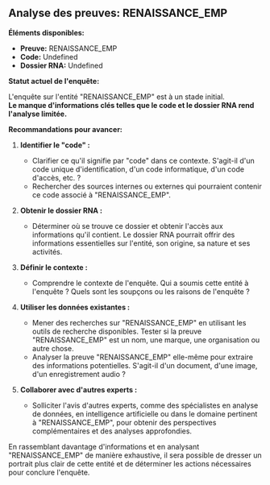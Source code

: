 ## Analyse des preuves: RENAISSANCE_EMP

**Éléments disponibles:**

* **Preuve:** RENAISSANCE_EMP 
* **Code:** Undefined
* **Dossier RNA:** Undefined

**Statut actuel de l'enquête:** 

L'enquête sur l'entité "RENAISSANCE_EMP" est à un stade initial.  
**Le manque d'informations clés telles que le code et le dossier RNA rend l'analyse limitée.**  

**Recommandations pour avancer:**

1. **Identifier le "code" :**  

   *  Clarifier ce qu'il signifie par "code" dans ce contexte. S'agit-il d'un code unique d'identification, d'un code informatique, d'un code d'accès, etc. ?  
   *  Rechercher des sources internes ou externes qui pourraient contenir ce code associé à "RENAISSANCE_EMP".
2. **Obtenir le dossier RNA :**

   *  Déterminer où se trouve ce dossier et obtenir l'accès aux informations qu'il contient. Le dossier RNA pourrait offrir des informations essentielles sur l'entité, son origine, sa nature et ses activités.
3. **Définir le contexte :**

   *  Comprendre le contexte de l'enquête. Qui a soumis cette entité à l'enquête ? Quels sont les soupçons ou les raisons de l'enquête ?

4. **Utiliser les données existantes :**

   *  Mener des recherches sur "RENAISSANCE_EMP" en utilisant les outils de recherche disponibles.  Tester si la preuve "RENAISSANCE_EMP" est un nom, une marque, une organisation ou autre chose.
   *  Analyser la preuve "RENAISSANCE_EMP" elle-même pour extraire des informations potentielles. S'agit-il d'un document, d'une image, d'un enregistrement audio ?

5. **Collaborer avec d'autres experts :**

   *  Solliciter l'avis d'autres experts, comme des spécialistes en analyse de données, en intelligence artificielle ou dans le domaine pertinent à "RENAISSANCE_EMP", pour obtenir des perspectives complémentaires et des analyses approfondies.



En rassemblant davantage d'informations et en analysant "RENAISSANCE_EMP" de manière exhaustive, il sera possible de dresser un portrait plus clair de cette entité et de déterminer les actions nécessaires pour conclure l'enquête. 

